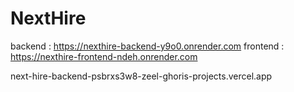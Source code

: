 # NextHire

backend : https://nexthire-backend-y9o0.onrender.com
frontend : https://nexthire-frontend-ndeh.onrender.com

next-hire-backend-psbrxs3w8-zeel-ghoris-projects.vercel.app